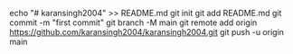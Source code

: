 echo "# karansingh2004" >> README.md
git init
git add README.md
git commit -m "first commit"
git branch -M main
git remote add origin https://github.com/karansingh2004/karansingh2004.git
git push -u origin main

